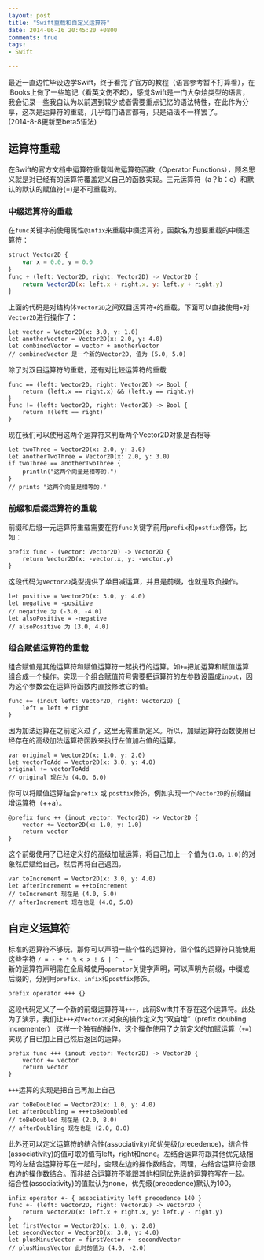 ```yaml
---
layout: post
title: "Swift重载和自定义运算符"
date: 2014-06-16 20:45:20 +0800
comments: true
tags: 
- Swift

---
```


最近一直边忙毕设边学Swift，终于看完了官方的教程（语言参考暂不打算看），在iBooks上做了一些笔记（看英文伤不起），感觉Swift是一门大杂烩类型的语言，我会记录一些我自认为以前遇到较少或者需要重点记忆的语法特性，在此作为分享，这次是运算符的重载，几乎每门语言都有，只是语法不一样罢了。  
(2014-8-8更新至beta5语法)
<!--more-->

## 运算符重载
在Swift的官方文档中运算符重载叫做运算符函数（Operator Functions），顾名思义就是对已经有的运算符覆盖定义自己的函数实现。三元运算符（a？b：c）和默认的默认的赋值符(=)是不可重载的。  
### 中缀运算符的重载
在`func`关键字前使用属性`@infix`来重载中缀运算符，函数名为想要重载的中缀运算符：  

```js
struct Vector2D {
    var x = 0.0, y = 0.0
}
func + (left: Vector2D, right: Vector2D) -> Vector2D {
    return Vector2D(x: left.x + right.x, y: left.y + right.y)
}
```
上面的代码是对结构体`Vector2D`之间双目运算符`+`的重载，下面可以直接使用`+`对`Vector2D`进行操作了：

```
let vector = Vector2D(x: 3.0, y: 1.0)
let anotherVector = Vector2D(x: 2.0, y: 4.0)
let combinedVector = vector + anotherVector
// combinedVector 是一个新的Vector2D, 值为 (5.0, 5.0)
```

除了对双目运算符的重载，还有对比较运算符的重载  

```
func == (left: Vector2D, right: Vector2D) -> Bool {
    return (left.x == right.x) && (left.y == right.y)
}
func != (left: Vector2D, right: Vector2D) -> Bool {
    return !(left == right)
}
```

现在我们可以使用这两个运算符来判断两个Vector2D对象是否相等  

```
let twoThree = Vector2D(x: 2.0, y: 3.0)
let anotherTwoThree = Vector2D(x: 2.0, y: 3.0)
if twoThree == anotherTwoThree {
    println("这两个向量是相等的.")
}
// prints "这两个向量是相等的."
```


### 前缀和后缀运算符的重载
前缀和后缀一元运算符重载需要在将`func`关键字前用`prefix`和`postfix`修饰，比如：

```
prefix func - (vector: Vector2D) -> Vector2D {
    return Vector2D(x: -vector.x, y: -vector.y)
}
```

这段代码为`Vector2D`类型提供了单目减运算，并且是前缀，也就是取负操作。

```
let positive = Vector2D(x: 3.0, y: 4.0)
let negative = -positive
// negative 为 (-3.0, -4.0)
let alsoPositive = -negative
// alsoPositive 为 (3.0, 4.0)
```
### 组合赋值运算符的重载
组合赋值是其他运算符和赋值运算符一起执行的运算。如`+=`把加运算和赋值运算组合成一个操作。实现一个组合赋值符号需要把运算符的左参数设置成`inout`，因为这个参数会在运算符函数内直接修改它的值。  

```
func += (inout left: Vector2D, right: Vector2D) {
    left = left + right
}
```

因为加法运算在之前定义过了，这里无需重新定义。所以，加赋运算符函数使用已经存在的高级加法运算符函数来执行左值加右值的运算。  

```
var original = Vector2D(x: 1.0, y: 2.0)
let vectorToAdd = Vector2D(x: 3.0, y: 4.0)
original += vectorToAdd
// original 现在为 (4.0, 6.0)
```
你可以将赋值运算结合`prefix` 或 `postfix`修饰，例如实现一个`Vector2D`的前缀自增运算符（++a）。  

```
@prefix func ++ (inout vector: Vector2D) -> Vector2D {
    vector += Vector2D(x: 1.0, y: 1.0)
    return vector
}
```
这个前缀使用了已经定义好的高级加赋运算，将自己加上一个值为` (1.0，1.0) `的对象然后赋给自己，然后再将自己返回。  

```
var toIncrement = Vector2D(x: 3.0, y: 4.0)
let afterIncrement = ++toIncrement
// toIncrement 现在是 (4.0, 5.0)
// afterIncrement 现在也是 (4.0, 5.0)
```
## 自定义运算符
标准的运算符不够玩，那你可以声明一些个性的运算符，但个性的运算符只能使用这些字符 `/ = - + * % < > ! & | ^ . ~`    
新的运算符声明需在全局域使用`operator`关键字声明，可以声明为前缀，中缀或后缀的，分别用`prefix`、`infix`和`postfix`修饰。  

```
prefix operator +++ {}
```
这段代码定义了一个新的前缀运算符叫`+++`，此前Swift并不存在这个运算符。此处为了演示，我们让`+++`对`Vector2D`对象的操作定义为“双自增”（prefix doubling incrementer） 这样一个独有的操作，这个操作使用了之前定义的加赋运算（`+=`）实现了自已加上自己然后返回的运算。  

```
prefix func +++ (inout vector: Vector2D) -> Vector2D {
    vector += vector
    return vector
}
```

`+++`运算的实现是把自己再加上自己  

```
var toBeDoubled = Vector2D(x: 1.0, y: 4.0)
let afterDoubling = +++toBeDoubled
// toBeDoubled 现在是 (2.0, 8.0)
// afterDoubling 现在也是 (2.0, 8.0)
```
此外还可以定义运算符的结合性(associativity)和优先级(precedence)，结合性(associativity)的值可取的值有left，right和none。左结合运算符跟其他优先级相同的左结合运算符写在一起时，会跟左边的操作数结合。同理，右结合运算符会跟右边的操作数结合。而非结合运算符不能跟其他相同优先级的运算符写在一起。  
结合性(associativity)的值默认为none，优先级(precedence)默认为100。  

```
infix operator +- { associativity left precedence 140 }
func +- (left: Vector2D, right: Vector2D) -> Vector2D {
    return Vector2D(x: left.x + right.x, y: left.y - right.y)
}
let firstVector = Vector2D(x: 1.0, y: 2.0)
let secondVector = Vector2D(x: 3.0, y: 4.0)
let plusMinusVector = firstVector +- secondVector
// plusMinusVector 此时的值为 (4.0, -2.0)
```


